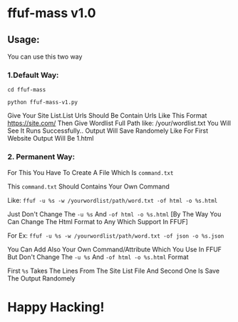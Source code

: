 # ffuf-mass v1.0

## Usage:
You can use this two way
### 1.Default Way:
`cd ffuf-mass`

`python ffuf-mass-v1.py`

Give Your Site List.List Urls Should Be Contain Urls Like This Format https://site.com/
Then Give Wordlist Full Path
like: /your/wordlist.txt
You Will See It Runs Successfully..
Output Will Save Randomely Like For First Website Output Will Be 1.html

### 2. Permanent Way:

For This You Have To Create A File Which Is `command.txt`

This `command.txt` Should Contains Your Own Command

Like: `ffuf -u %s -w /yourwordlist/path/word.txt -of html -o %s.html`

Just Don't Change The `-u %s` And `-of html -o %s.html` [By The Way You Can Change The Html Format to Any Which Support In FFUF]

For Ex: `ffuf -u %s -w /yourwordlist/path/word.txt -of json -o %s.json`

You Can Add Also Your Own Command/Attribute Which You Use In FFUF But Don't Change The `-u %s` And `-of html -o %s.html` Format

First `%s` Takes The Lines From The Site List File And Second One Is Save The Output Randomely

# Happy Hacking!
